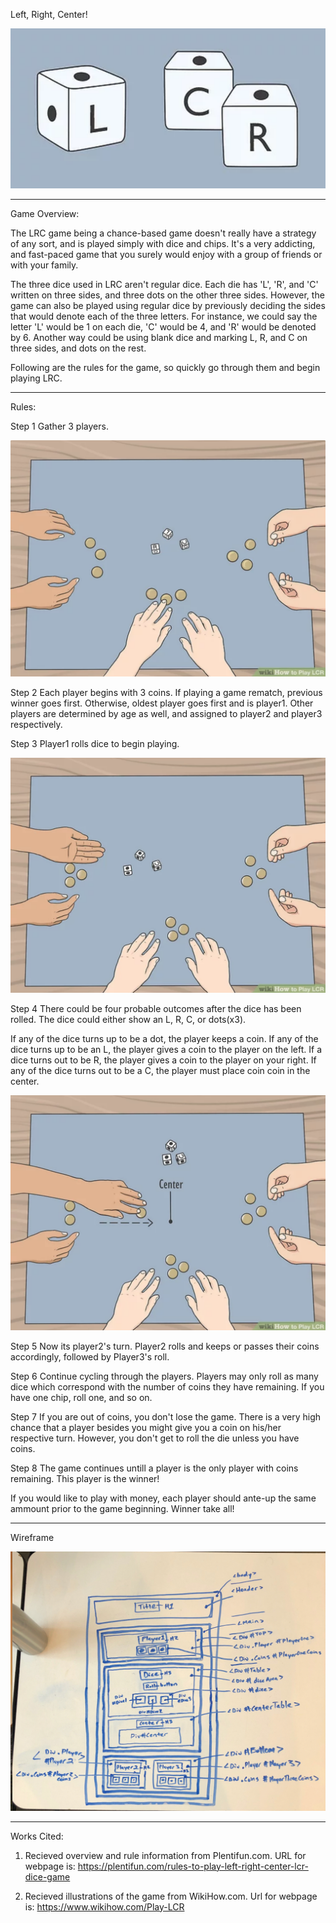 
Left, Right, Center!

![LRC Dice Photo](Photos/LRC-dice-photo.png)

-----------------------------------------------------------------------------------------------------------------------------------------------------------------------


Game Overview:

The LRC game being a chance-based game doesn't really have a strategy of any sort, and is played simply with dice and chips. It's a very addicting, and fast-paced game that you surely would enjoy with a group of friends or with your family.

The three dice used in LRC aren't regular dice. Each die has 'L', 'R', and 'C' written on three sides, and three dots on the other three sides. However, the game can also be played using regular dice by previously deciding the sides that would denote each of the three letters. For instance, we could say the letter 'L' would be 1 on each die, 'C' would be 4, and 'R' would be denoted by 6. Another way could be using blank dice and marking L, R, and C on three sides, and dots on the rest.

Following are the rules for the game, so quickly go through them and begin playing LRC.


-----------------------------------------------------------------------------------------------------------------------------------------------------------------------


Rules:

Step 1
Gather 3 players.

![LRC start game photo](Photos/LRC-start-game-photo.png)

Step 2
Each player begins with 3 coins. If playing a game rematch, previous winner goes first. Otherwise, oldest player goes first and is player1. Other players are determined by age as well, and assigned to player2 and player3 respectively. 

Step 3
Player1 rolls dice to begin playing.

![LRC first roll photo](Photos/LRC-first-roll-photo.png)

Step 4
There could be four probable outcomes after the dice has been rolled. The dice could either show an L, R, C, or dots(x3).

If any of the dice turns up to be a dot, the player keeps a coin. If any of the dice turns up to be an L, the player gives a coin to the player on the left. If a dice turns out to be R, the player gives a coin to the player on your right. If any of the dice turns out to be a C, the player must place coin coin in the center.

![LRC first roll outcome photo](Photos/LRC-first-roll-outcome-photo.png)

Step 5
Now its player2's turn. Player2 rolls and keeps or passes their coins accordingly, followed by Player3's roll.

Step 6
Continue cycling through the players.  Players may only roll as many dice which correspond with the number of coins they have remaining. If you have one chip, roll one, and so on.

Step 7
If you are out of coins, you don't lose the game. There is a very high chance that a player besides you might give you a coin on his/her respective turn. However, you don't get to roll the die unless you have coins.

Step 8
The game continues untill a player is the only player with coins remaining. This player is the winner!

If you would like to play with money, each player should ante-up the same ammount prior to the game beginning. Winner take all!



-----------------------------------------------------------------------------------------------------------------------------------------------------------------------


Wireframe

![LRC wireframe screenshot](Photos/Wireframe-screenshot.png)




-----------------------------------------------------------------------------------------------------------------------------------------------------------------------


Works Cited:

1) Recieved overview and rule information from Plentifun.com. URL for webpage is: https://plentifun.com/rules-to-play-left-right-center-lcr-dice-game

2) Recieved illustrations of the game from WikiHow.com. Url for webpage is: https://www.wikihow.com/Play-LCR